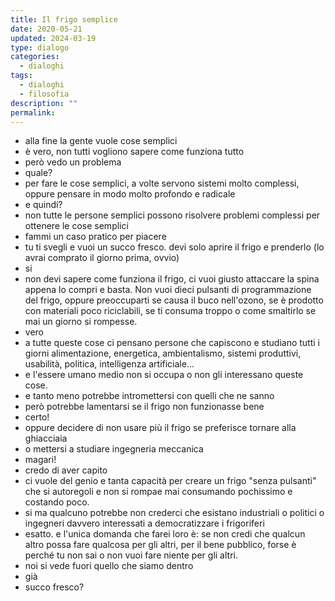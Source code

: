 ```yaml
---
title: Il frigo semplice
date: 2020-05-21
updated: 2024-03-19
type: dialogo
categories:
  - dialoghi
tags:
  - dialoghi
  - filosofia
description: ""
permalink: 
---
```


- alla fine la gente vuole cose semplici
- è vero, non tutti vogliono sapere come funziona tutto
- però vedo un problema
- quale?
- per fare le cose semplici, a volte servono sistemi molto complessi, oppure pensare in modo molto profondo e radicale
- e quindi?
- non tutte le persone semplici possono risolvere problemi complessi per ottenere le cose semplici
- fammi un caso pratico per piacere
- tu ti svegli e vuoi un succo fresco. devi solo aprire il frigo e prenderlo (lo avrai comprato il giorno prima, ovvio)
- si
- non devi sapere come funziona il frigo, ci vuoi giusto attaccare la spina appena lo compri e basta. Non vuoi dieci pulsanti di programmazione del frigo, oppure preoccuparti se causa il buco nell'ozono, se è prodotto con materiali poco riciclabili, se ti consuma troppo o come smaltirlo se mai un giorno si rompesse.
- vero
- a tutte queste cose ci pensano persone che capiscono e studiano tutti i giorni alimentazione, energetica, ambientalismo, sistemi produttivi, usabilità, politica, intelligenza artificiale...
- e l'essere umano medio non si occupa o non gli interessano queste cose.
- e tanto meno potrebbe intromettersi con quelli che ne sanno
- però potrebbe lamentarsi se il frigo non funzionasse bene
- certo!
- oppure decidere di non usare più il frigo se preferisce tornare alla ghiacciaia
- o mettersi a studiare ingegneria meccanica
- magari!
- credo di aver capito
- ci vuole del genio e tanta capacità per creare un frigo "senza pulsanti" che si autoregoli e non si rompae mai consumando pochissimo e costando poco.
- si ma qualcuno potrebbe non crederci che esistano industriali o politici o ingegneri davvero interessati a democratizzare i frigoriferi
- esatto. e l'unica domanda che farei loro è: se non credi che qualcun altro possa fare qualcosa per gli altri, per il bene pubblico, forse è perché tu non sai o non vuoi fare niente per gli altri.
- noi si vede fuori quello che siamo dentro
- già
- succo fresco?
